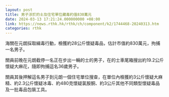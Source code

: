 ```yaml
---
layout: post
title: 男子涉於的士及住宅單位藏毒約值830萬元
date: 2024-03-13 17:21:24.000000000 +08:00
link: https://news.rthk.hk/rthk/ch/component/k2/1744468-20240313.htm
categories: rthk
---
```


海關在元朗採取緝毒行動，檢獲約28公斤懷疑毒品，估計市值約830萬元，拘捕一名男子。 

關員前晚在元朗截停一名正在步出一輛的士的男子，在的士車尾箱搜出約19.2公斤懷疑大麻花，隨即拘捕這名36歲男子。

關員其後押解這名男子到元朗一個住宅單位搜查，在單位內檢獲約3公斤懷疑大麻精、約2.3公斤懷疑冰毒、約480克懷疑氯胺酮、約3公斤其他不同類型懷疑毒品及一批毒品包裝工具。
